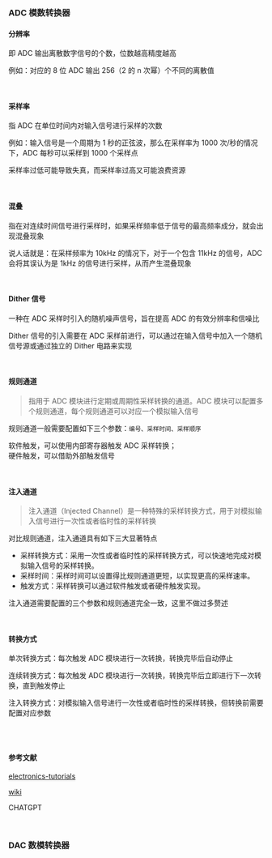 ### ADC 模数转换器

#### 分辨率

即 ADC 输出离散数字信号的个数，位数越高精度越高

例如：对应的 8 位 ADC 输出 256（2 的 n 次幂）个不同的离散值

<br>

#### 采样率

指 ADC 在单位时间内对输入信号进行采样的次数

例如：输入信号是一个周期为 1 秒的正弦波，那么在采样率为 1000 次/秒的情况下，ADC 每秒可以采样到 1000 个采样点

采样率过低可能导致失真，而采样率过高又可能浪费资源

<br>

#### 混叠

指在对连续时间信号进行采样时，如果采样频率低于信号的最高频率成分，就会出现混叠现象

说人话就是：在采样频率为 10kHz 的情况下，对于一个包含 11kHz 的信号，ADC 会将其误认为是 1kHz 的信号进行采样，从而产生混叠现象

<br>

#### Dither 信号

一种在 ADC 采样时引入的随机噪声信号，旨在提高 ADC 的有效分辨率和信噪比

Dither 信号的引入需要在 ADC 采样前进行，可以通过在输入信号中加入一个随机信号源或通过独立的 Dither 电路来实现

<br>

#### 规则通道

> 指用于 ADC 模块进行定期或周期性采样转换的通道。ADC 模块可以配置多个规则通道，每个规则通道可以对应一个模拟输入信号

规则通道一般需要配置如下三个参数：`编号、采样时间、采样顺序`

软件触发，可以使用内部寄存器触发 ADC 采样转换；  
硬件触发，可以借助外部触发信号

<br>

#### 注入通道

> 注入通道（Injected Channel）是一种特殊的采样转换方式，用于对模拟输入信号进行一次性或者临时性的采样转换

对比规则通道，注入通道具有如下三大显著特点

- 采样转换方式：采用一次性或者临时性的采样转换方式，可以快速地完成对模拟输入信号的采样转换。
- 采样时间：采样时间可以设置得比规则通道更短，以实现更高的采样速率。
- 触发方式：采样转换可以通过软件触发或者硬件触发实现。

注入通道需要配置的三个参数和规则通道完全一致，这里不做过多赘述

<br>

#### 转换方式

单次转换方式：每次触发 ADC 模块进行一次转换，转换完毕后自动停止

连续转换方式：每次触发 ADC 模块进行一次转换，转换完毕后立即进行下一次转换，直到触发停止

注入转换方式：对模拟输入信号进行一次性或者临时性的采样转换，但转换前需要配置对应参数

<br>

<br>

#### 参考文献

[electronics-tutorials](https://www.electronics-tutorials.ws/combination/analogue-to-digital-converter.html)

[wiki](https://zh.wikipedia.org/wiki/%E9%A1%9E%E6%AF%94%E6%95%B8%E4%BD%8D%E8%BD%89%E6%8F%9B%E5%99%A8)

CHATGPT

<br>

### DAC 数模转换器

<br>
